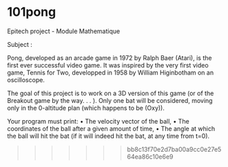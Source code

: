# 101pong

Epitech project - Module Mathematique

Subject :

Pong, developed as an arcade game in 1972 by Ralph Baer (Atari), is the first ever successful video game. It was inspired by the very first video game, Tennis for Two, developped in 1958 by William Higinbotham on an oscilloscope.

The goal of this project is to work on a 3D version of this game (or of the Breakout game by the way. . . ). Only one bat will be considered, moving only in the 0-altitude plan (which happens to be (Oxy)).

Your program must print:
• The velocity vector of the ball,
• The coordinates of the ball after a given amount of time,
• The angle at which the ball will hit the bat (if it will indeed hit the bat, at any time from t=0).
>>>>>>> bb8c13f70e2d7ba00a9cc0e27e564ea86c10e6e9
